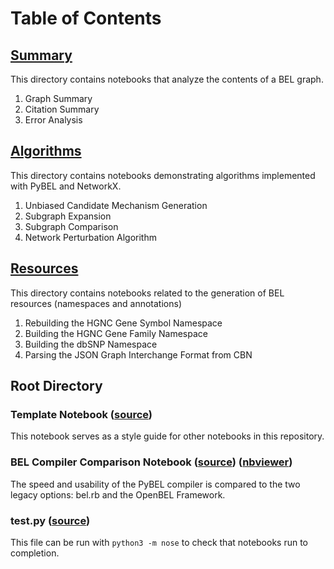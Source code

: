 # Table of Contents

## [Summary](https://github.com/pybel/pybel-notebooks/tree/master/summary)

This directory contains notebooks that analyze the contents of a BEL graph.

1. Graph Summary
2. Citation Summary
3. Error Analysis

## [Algorithms](https://github.com/pybel/pybel-notebooks/tree/master/algorithms)

This directory contains notebooks demonstrating algorithms implemented with PyBEL and NetworkX.

1. Unbiased Candidate Mechanism Generation
2. Subgraph Expansion
3. Subgraph Comparison
4. Network Perturbation Algorithm

## [Resources](https://github.com/pybel/pybel-notebooks/tree/master/resources)

This directory contains notebooks related to the generation of BEL resources (namespaces and 
annotations)

1. Rebuilding the HGNC Gene Symbol Namespace
2. Building the HGNC Gene Family Namespace
3. Building the dbSNP Namespace
4. Parsing the JSON Graph Interchange Format from CBN


## Root Directory

### Template Notebook ([source](https://github.com/pybel/pybel-notebooks/blob/master/Template.ipynb))

This notebook serves as a style guide for other notebooks in this repository.

### BEL Compiler Comparison Notebook ([source](https://github.com/pybel/pybel-notebooks/blob/master/BEL%20Compiler%20Comparison.ipynb)\) ([nbviewer](http://nbviewer.jupyter.org/github/pybel/pybel-notebooks/blob/master/BEL%20Compiler%20Comparison.ipynb)\)
	
The speed and usability of the PyBEL compiler is compared to the two legacy options: bel.rb and the OpenBEL Framework.

### test.py ([source](https://github.com/pybel/pybel-notebooks/blob/master/test.py))

This file can be run with `python3 -m nose` to check that notebooks run to completion.
